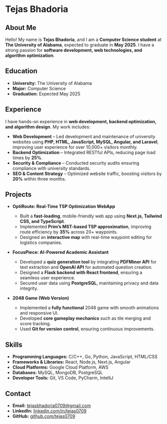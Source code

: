 # Tejas Bhadoria

## About Me
Hello! My name is **Tejas Bhadoria**, and I am a **Computer Science student** at **The University of Alabama**, expected to graduate in **May 2025**. I have a strong passion for **software development, web technologies, and algorithm optimization**.

## Education
- **University:** The University of Alabama  
- **Major:** Computer Science  
- **Graduation:** Expected May 2025  

## Experience
I have hands-on experience in **web development, backend optimization, and algorithm design**. My work includes:
- **Web Development** – Led development and maintenance of university websites using **PHP, HTML, JavaScript, MySQL, Angular, and Laravel**, improving user experience for over 10,000+ visitors monthly.
- **Backend Optimization** – Integrated RESTful APIs, reducing page load times by **25%**.
- **Security & Compliance** – Conducted security audits ensuring compliance with university standards.
- **SEO & Content Strategy** – Optimized website traffic, boosting visitors by **20%** within three months.

## Projects
- **OptiRoute: Real-Time TSP Optimization WebApp**  
  - Built a **fast-loading**, mobile-friendly web app using **Next.js, Tailwind CSS, and TypeScript**.
  - Implemented **Prim’s MST-based TSP approximation**, improving route efficiency by **35%** across 20+ waypoints.
  - Designed an **interactive map** with real-time waypoint editing for logistics companies.

- **FocusPiece: AI-Powered Academic Assistant**  
  - Developed a **quiz generation tool** by integrating **PDFMiner API** for text extraction and **OpenAI API** for automated question creation.
  - Designed a **Flask backend with React frontend**, ensuring a seamless user experience.
  - Secured user data using **PostgreSQL**, maintaining privacy and data integrity.

- **2048 Game (Web Version)**  
  - Implemented a **fully functional** 2048 game with smooth animations and responsive UI.
  - Developed **core gameplay mechanics** such as tile merging and score tracking.
  - Used **Git for version control**, ensuring continuous improvements.

## Skills
- **Programming Languages:** C/C++, Go, Python, JavaScript, HTML/CSS  
- **Frameworks & Libraries:** React, Node.js, Next.js, Angular  
- **Cloud Platforms:** Google Cloud Platform, AWS
- **Databases:** MySQL, MongoDB, PostgreSQL  
- **Developer Tools:** Git, VS Code, PyCharm, IntelliJ 

## Contact
- **Email:** [tejasbhadoria0709@gmail.com](mailto:tejasbhadoria0709@gmail.com)  
- **LinkedIn:** [linkedin.com/in/tejas0709](https://linkedin.com/in/tejas0709)  
- **GitHub:** [github.com/tejas0709](https://github.com/tejas0709)  
